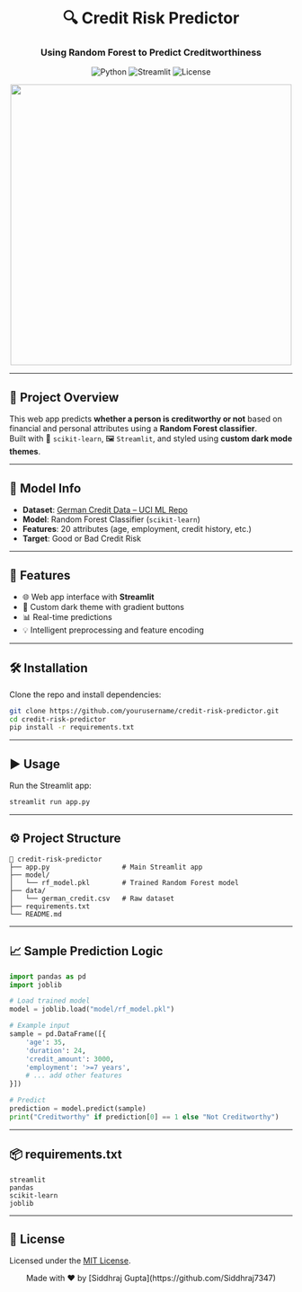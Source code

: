 
<div align="center">

# 🔍 Credit Risk Predictor  
### Using Random Forest to Predict Creditworthiness  

![Python](https://img.shields.io/badge/Python-3.10-blue?style=for-the-badge&logo=python)
![Streamlit](https://img.shields.io/badge/Built%20With-Streamlit-ff4b4b?style=for-the-badge&logo=streamlit)
![License](https://img.shields.io/badge/License-MIT-green?style=for-the-badge)

<img src="https://media.giphy.com/media/v1.Y2lkPTc5MGI3NjExb3hqMnZyNnU5dzdzZWltcmNraHRodGdsa3d6bWF5ZXN3YzAwN3o4aCZlcD12MV9naWZzX3NlYXJjaCZjdD1n/l1J9EdzfOSgfyueLm/giphy.gif" width="500"/>

</div>

---

## 📌 Project Overview

This web app predicts **whether a person is creditworthy or not** based on financial and personal attributes using a **Random Forest classifier**.  
Built with 🧠 `scikit-learn`, 🖼 `Streamlit`, and styled using **custom dark mode themes**.

---

## 🧠 Model Info

- **Dataset**: [German Credit Data – UCI ML Repo](https://archive.ics.uci.edu/ml/datasets/statlog+(german+credit+data))
- **Model**: Random Forest Classifier (`scikit-learn`)
- **Features**: 20 attributes (age, employment, credit history, etc.)
- **Target**: Good or Bad Credit Risk

---

## 🚀 Features

- 🌐 Web app interface with **Streamlit**
- 🎨 Custom dark theme with gradient buttons
- 📊 Real-time predictions
- 💡 Intelligent preprocessing and feature encoding

---

## 🛠 Installation

Clone the repo and install dependencies:

```bash
git clone https://github.com/yourusername/credit-risk-predictor.git
cd credit-risk-predictor
pip install -r requirements.txt
```

---

## ▶️ Usage

Run the Streamlit app:

```bash
streamlit run app.py
```

---

## ⚙️ Project Structure

```
📁 credit-risk-predictor
├── app.py                  # Main Streamlit app
├── model/
│   └── rf_model.pkl        # Trained Random Forest model
├── data/
│   └── german_credit.csv   # Raw dataset
├── requirements.txt
└── README.md
```

---

## 📈 Sample Prediction Logic

```python
import pandas as pd
import joblib

# Load trained model
model = joblib.load("model/rf_model.pkl")

# Example input
sample = pd.DataFrame([{
    'age': 35,
    'duration': 24,
    'credit_amount': 3000,
    'employment': '>=7 years',
    # ... add other features
}])

# Predict
prediction = model.predict(sample)
print("Creditworthy" if prediction[0] == 1 else "Not Creditworthy")
```

---

## 📦 requirements.txt

```text
streamlit
pandas
scikit-learn
joblib
```

---

## 🧾 License

Licensed under the [MIT License](LICENSE).

<div align="center">Made with ❤️ by [Siddhraj Gupta](https://github.com/Siddhraj7347)</div>

